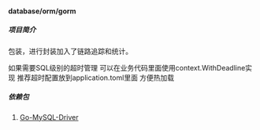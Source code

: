 #### database/orm/gorm

##### 项目简介
包装，进行封装加入了链路追踪和统计。

如果需要SQL级别的超时管理 可以在业务代码里面使用context.WithDeadline实现 推荐超时配置放到application.toml里面 方便热加载

##### 依赖包
1. [Go-MySQL-Driver](https://github.com/go-sql-driver/mysql)